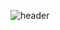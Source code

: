 ![header](https://capsule-render.vercel.app/api?type=venom&height=200&color=365486&text=I'm%20student%20developer)
